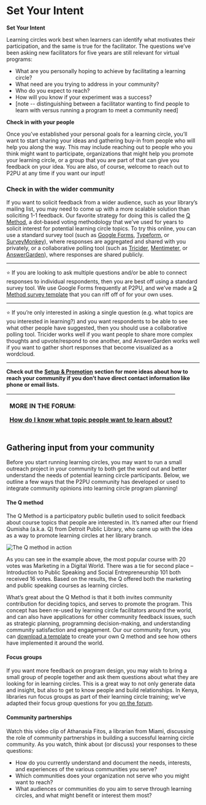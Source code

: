 # Set Your Intent

**Set Your Intent**

Learning circles work best when learners can identify what motivates their participation, and the same is true for the facilitator. The questions we’ve been asking new facilitators for five years are still relevant for virtual programs:

* What are you personally hoping to achieve by facilitating a learning circle?
* What need are you trying to address in your community?
* Who do you expect to reach?
* How will you know if your experiment was a success?
* \[note -- distinguishing between a facilitator wanting to find people to learn with versus running a program to meet a community need\]

**Check in with your people**

Once you’ve established your personal goals for a learning circle, you’ll want to start sharing your ideas and gathering buy-in from people who will help you along the way. This may include reaching out to people who you think might want to participate, organizations that might help you promote your learning circle, or a group that you are part of that can give you feedback on your idea. You are also, of course, welcome to reach out to P2PU at any time if you want our input! 

### **Check in with the wider community**

If you want to solicit feedback from a wider audience, such as your library’s mailing list, you may need to come up with a more scalable solution than soliciting 1-1 feedback. Our favorite strategy for doing this is called the [Q Method](https://community.p2pu.org/t/q-method-for-documenting-community-interests/2699), a dot-based voting methodology that we’ve used for years to solicit interest for potential learning circle topics. To try this online, you can use a standard survey tool \(such as [Google Forms](https://www.google.com/forms/about/), [Typeform](https://www.typeform.com/), or [SurveyMonkey](https://www.surveymonkey.com/)\), where responses are aggregated and shared with you privately, or a collaborative polling tool \(such as [Tricider](https://www.tricider.com/), [Mentimeter](https://www.mentimeter.com/), or [AnswerGarden](https://answergarden.ch/)\), where responses are shared publicly.  
****

⭐ If you are looking to ask multiple questions and/or be able to connect responses to individual respondents, then you are best off using a standard survey tool. We use Google Forms frequently at P2PU, and we’ve made a  [Q Method survey template](https://docs.google.com/forms/d/e/1FAIpQLSe5TByw6oXOFz3EluzEiZ_aA6BdWKQg0oBGSjWPW1XgkSMVbA/viewform?usp=sf_link)  that you can riff off of for your own uses.  
****

⭐ If you’re only interested in asking a single question \(e.g. what topics are you interested in learning?\) and you want respondents to be able to see what other people have suggested, then you should use a collaborative polling tool. Tricider works well if you want people to share more complex thoughts and upvote/respond to one another, and AnswerGarden works well if you want to gather short responses that become visualized as a wordcloud.   
****

**Check out the** [**Setup & Promotion**](https://docs.google.com/document/d/1l5Y96YTPbXay1iDgKiFoD-uA2AixvJNt3a380L0yOWc/edit#heading=h.1n4i85girde2) **section for more ideas about how to reach your community if you don’t have direct contact information like phone or email lists.**  


<table>
  <thead>
    <tr>
      <th style="text-align:left">
        <p><b>MORE IN THE FORUM: </b>
        </p>
        <p><a href="https://community.p2pu.org/t/how-do-i-know-what-topic-people-want-to-learn-about/2729"><b>How do I know what topic people want to learn about?</b></a>
        </p>
      </th>
    </tr>
  </thead>
  <tbody></tbody>
</table>

## Gathering input from your community

Before you start running learning circles, you may want to run a small outreach project in your community to both get the word out and better understand the needs of potential learning circle participants. Below, we outline a few ways that the P2PU community has developed or used to integrate community opinions into learning circle program planning!

#### The Q method <a id="the-q-method"></a>

The Q Method is a participatory public bulletin used to solicit feedback about course topics that people are interested in. It’s named after our friend Qumisha \(a.k.a. Q\) from Detroit Public Library, who came up with the idea as a way to promote learning circles at her library branch.

![The Q method in action](https://community.p2pu.org/uploads/default/original/1X/833de6b1554b25041b78c207017c36fdbf316714.jpg)

As you can see in the example above, the most popular course with 20 votes was Marketing in a Digital World. There was a tie for second place – Introduction to Public Speaking and Social Entrepreneurship 101 both received 16 votes. Based on the results, the Q offered both the marketing and public speaking courses as learning circles.

What’s great about the Q Method is that it both invites community contribution for deciding topics, and serves to promote the program. This concept has been re-used by learning circle facilitators around the world, and can also have applications for other community feedback issues, such as strategic planning, programming decision-making, and understanding community satisfaction and engagement. Our our community forum, you can [download a template](https://community.p2pu.org/t/q-method-for-documenting-community-interests/2699/2) to create your own Q method and see how others have implemented it around the world.

#### Focus groups <a id="focus-groups"></a>

If you want more feedback on program design, you may wish to bring a small group of people together and ask them questions about what they are looking for in learning circles. This is a great way to not only generate data and insight, but also to get to know people and build relationships. In Kenya, libraries run focus groups as part of their learning circle training; we’ve adapted their focus group questions for you [on the forum](https://community.p2pu.org/t/library-patron-focus-group/3129).

#### Community partnerships <a id="community-partnerships"></a>

Watch this video clip of Athanasia Fitos, a librarian from Miami, discussing the role of community partnerships in building a successful learning circle community. As you watch, think about \(or discuss\) your responses to these questions:

* How do you currently understand and document the needs, interests, and experiences of the various communities you serve?
* Which communities does your organization not serve who you might want to reach?
* What audiences or communities do you aim to serve through learning circles, and what might benefit or interest them most?

